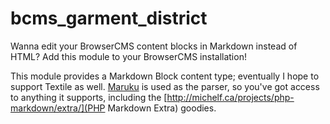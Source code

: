 # bcms_garment_district

Wanna edit your BrowserCMS content blocks in Markdown instead of HTML? Add this module to your BrowserCMS installation!

This module provides a Markdown Block content type; eventually I hope to support Textile as well. [Maruku](https://github.com/bhollis/maruku) is used as the parser, so you've got access to anything it supports, including the [http://michelf.ca/projects/php-markdown/extra/](PHP Markdown Extra) goodies.